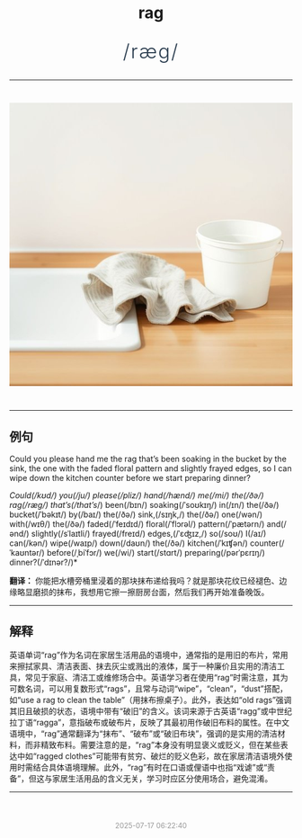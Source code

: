 <div align="center">

# rag

<div style="margin: 30px 0;">
<h1 style="font-size: 2.5em; font-weight: 300; letter-spacing: 2px; margin: 0; color: #2c3e50;">
/ræg/
</h1>
</div>

</div>

---

<div align="center" style="margin: 40px 0;">

![rag](images/rag.png)

</div>

---

## 例句

Could you please hand me the rag that’s been soaking in the bucket by the sink, the one with the faded floral pattern and slightly frayed edges, so I can wipe down the kitchen counter before we start preparing dinner?

*Could(/kʊd/) you(/ju/) please(/pliz/) hand(/hænd/) me(/mi/) the(/ðə/) rag(/ræg/) that’s(/that’s*/) been(/bɪn/) soaking(/ˈsoʊkɪŋ/) in(/ɪn/) the(/ðə/) bucket(/ˈbəkɪt/) by(/baɪ/) the(/ðə/) sink,(/sɪŋk,/) the(/ðə/) one(/wən/) with(/wɪθ/) the(/ðə/) faded(/ˈfeɪdɪd/) floral(/ˈflɔrəl/) pattern(/ˈpætərn/) and(/ənd/) slightly(/sˈlaɪtli/) frayed(/freɪd/) edges,(/ˈɛʤɪz,/) so(/soʊ/) I(/aɪ/) can(/kən/) wipe(/waɪp/) down(/daʊn/) the(/ðə/) kitchen(/ˈkɪʧən/) counter(/ˈkaʊntər/) before(/ˌbiˈfɔr/) we(/wi/) start(/stɑrt/) preparing(/pərˈpɛrɪŋ/) dinner?(/ˈdɪnər?/)*

**翻译：** 你能把水槽旁桶里浸着的那块抹布递给我吗？就是那块花纹已经褪色、边缘略显磨损的抹布，我想用它擦一擦厨房台面，然后我们再开始准备晚饭。

---

## 解释

英语单词“rag”作为名词在家居生活用品的语境中，通常指的是用旧的布片，常用来擦拭家具、清洁表面、抹去灰尘或溅出的液体，属于一种廉价且实用的清洁工具，常见于家庭、清洁工或维修场合中。英语学习者在使用“rag”时需注意，其为可数名词，可以用复数形式“rags”，且常与动词“wipe”，“clean”，“dust”搭配，如“use a rag to clean the table”（用抹布擦桌子）。此外，表达如“old rags”强调其旧且破损的状态，语境中带有“破旧”的含义。该词来源于古英语“ragg”或中世纪拉丁语“ragga”，意指破布或破布片，反映了其最初用作破旧布料的属性。在中文语境中，“rag”通常翻译为“抹布”、“破布”或“破旧布块”，强调的是实用的清洁材料，而非精致布料。需要注意的是，“rag”本身没有明显褒义或贬义，但在某些表达中如“ragged clothes”可能带有贫穷、破烂的贬义色彩，故在家居清洁语境外使用时需结合具体语境理解。此外，“rag”有时在口语或俚语中也指“戏谑”或“责备”，但这与家居生活用品的含义无关，学习时应区分使用场合，避免混淆。


---

<div align="center" style="margin-top: 50px;">
<small style="color: #999; font-size: 0.9em;">2025-07-17 06:22:40</small>
</div>
